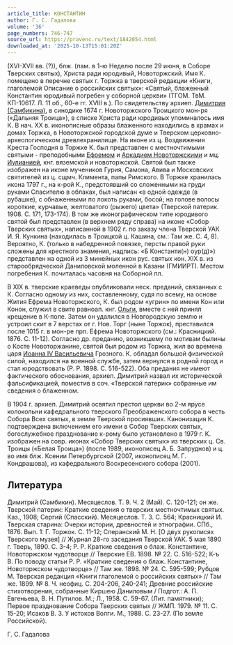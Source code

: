 ```yaml
---
article_title: КОНСТАНТИН
author: Г. С. Гадалова
volume: '36'
page_numbers: 746-747
source_url: https://pravenc.ru/text/1842054.html
downloaded_at: '2025-10-13T15:01:20Z'
---
```


(XVI-XVII вв. (?)), блж. (пам. в 1-ю Неделю после 29 июня, в Соборе Тверских святых), Христа ради юродивый, Новоторжский. Имя К. помещено в перечне святых г. Торжка в тверской редакции «Книги, глаголемой Описание о российских святых»: «Святый, блаженный Константин юродивый погребен у соборной церкви» (ТГОМ. ТвМ. КП-10617. Л. 11 об., 60-е гг. XVIII в.). По свидетельству архиеп. [Димитрия (Самбикина)](<https://pravenc.ru/text/Димитрия (Самбикина).html>), в синодике 1674 г. Новоторжского Троицкого мон-ря («Дальняя Троица»), в списке Христа ради юродивых упоминалось имя К. В нач. ХХ в. иконописные образы блаженного находились в храмах и домах Торжка, в Новоторжской городской думе и Тверском церковно-археологическом древлехранилище. На иконе из ц. Воздвижения Креста Господня в Торжке К. был представлен с местночтимыми святыми - преподобными [Ефремом](https://pravenc.ru/text/Ефремом.html) и [Аркадием Новоторжскими](<https://pravenc.ru/text/Аркадием Новоторжскими.html>) и мц. [Иулианией](https://pravenc.ru/text/Иулиания.html), кнг. вяземской и новоторжской. Святой был также изображен на иконе мучеников Гурия, Самона, Авива и Московских святителей из ц. сщмч. Климента, папы Римского. В Торжке хранилась икона 1797 г., на к-рой К., предстоявший со сложенными на груди руками Спасителю в облаках, был написан «в одной одежде (в рубашке), с обнаженными по локоть руками, босой; на голове волосы короткие, курчавые, желтоватого (рыжего) цвета» (Тверской патерик. 1908. С. 171, 173-174). В том же иконографическом типе юродивого святой был представлен (в верхнем ряду справа) на иконе «Собор Тверских святых», написанной в 1902 г. по заказу члена Тверской УАК И. Я. Кункина (находилась в Троицкой ц. Кашина, см.: Там же. С. 4, 8). Вероятно, К. (только в набедренной повязке, персты правой руки сложены для крестного знамения, надпись: «Б Константи(н) оур(д)») представлен на одной из 3 минейных икон рус. святых кон. XIX в. из старообрядческой Даниловской моленной в Казани (ГМИИРТ). Местом погребения К. почиталась часовня на Соборной пл.

В XIX в. тверские краеведы опубликовали неск. преданий, связанных с К. Согласно одному из них, составленному, судя по всему, на основе Жития Ефрема Новоторжского, К. был родом «угрин» по имени Кон или Конон, служил в свите равноап. кнг. [Ольги](https://pravenc.ru/text/Ольга.html), вместе с ней принял крещение в К-поле. Затем он удалился в Новгородскую землю и устроил скит в 7 верстах от г. Нов. Торг (ныне Торжок), преставился после 1015 г. в мон-ре прп. Ефрема Новоторжского (см.: Красницкий. 1876. С. 11-12). Согласно др. преданию, возникшему по мотивам былины о Косте Новоторжанине, святой был родом из Торжка, жил во времена царя [Иоанна IV Васильевича](<https://pravenc.ru/text/Иоанна IV Васильевича.html>) Грозного. К. обладал большой физической силой, находился на военной службе, затем вернулся в родной город и стал юродствовать (Р. Р. 1898. С. 516-522). Оба предания не имеют фактического обоснования, архиеп. Димитрий назвал их исторической фальсификацией, поместив в соч. «Тверской патерик» собранные им сведения о блаженном.

В 1904 г. архиеп. Димитрий освятил престол церкви во 2-м ярусе колокольни кафедрального тверского Преображенского собора в честь Собора Всех святых, в земле Тверской просиявших. Канонизация К. подтверждена включением его имени в Собор Тверских святых, богослужебное празднование к-рому было установлено в 1979 г. К. изображен на совр. иконах «Собор Тверских святых» из тверских ц. Св. Троицы («Белая Троица») (после 1989, иконописец А. Б. Запруднов) и ц. во имя блж. Ксении Петербургской (2007, иконописец М. Г. Кондрашова), из кафедрального Воскресенского собора (2001).

## Литература

Димитрий (Самбикин). Месяцеслов. Т. 9. Ч. 2 (Май). С. 120-121; он же. Тверской патерик: Краткие сведения о тверских местночтимых святых. Каз., 1908; Сергий (Спасский). Месяцеслов. Т. 3. С. 564; Красницкий И. Тверская старина: Очерки истории, древностей и этнографии. СПб., 1876. Вып. 1: Г. Торжок. С. 11-12; Сперанский М. Н. [О двух рукописях Тверского музея] // Журнал 28-го заседания Тверской УАК. 5 мая 1890 г. Тверь, 1890. С. 3-4; Р. Р. Краткие сведения о блаж. Константине, Новоторжском чудотворце // Тверские ЕВ. 1898. № 22. С. 516-522; К-ъ В. По поводу статьи Р. Р. «Краткие сведения о блаж. Константине, Новоторжском чудотворце» // Там же. 1898. № 24. С. 595-599; Рубцов М. Тверская редакция «Книги глаголемой о российских святых» // Там же. 1899. № 8. Ч. неофиц. С. 204-206, 240-241; Древние российские стихотворения, собранные Киршею Даниловым / Подгот.: А. П. Евгеньева, В. Н. Путилов. М.; Л., 1958. С. 59-67. (Лит. памятники); Первое празднование Собора Тверских святых // ЖМП. 1979. № 11. С. 15-20; Исаков В. З. У истоков Волги. М., 1988. С. 23-27. (По земле Российской).

Г. С. Гадалова
